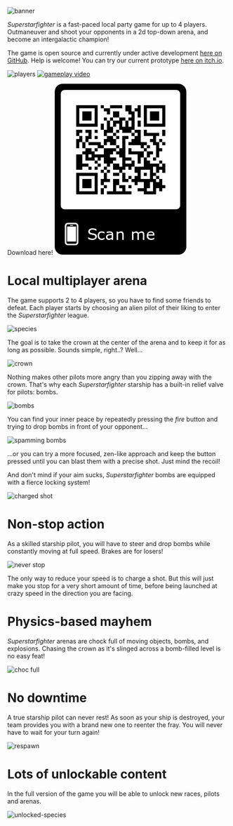 ![banner](banner.gif)

*Superstarfighter* is a fast-paced local party game for up to 4 players. Outmaneuver and shoot your opponents in a 2d top-down arena, and become an intergalactic champion!

The game is open source and currently under active development [here on GitHub](https://github.com/notapixelstudio/superstarfighter). Help is welcome! You can try our current prototype [here on itch.io](https://notapixel.itch.io/superstarfighter).

![players](https://pbs.twimg.com/media/DpdYUS_WwAAlTdv.jpg:small)
[![gameplay video](http://img.youtube.com/vi/jl5VKzsDDiY/0.jpg)](http://www.youtube.com/watch?v=jl5VKzsDDiY)

Download here!
[![qrcode](qrcode.png)](https://notapixel.itch.io/superstarfighter)


# Local multiplayer arena
The game supports 2 to 4 players, so you have to find some friends to defeat. Each player starts by choosing an alien pilot of their liking to enter the *Superstarfighter* league.

![species](species_mini.png)

The goal is to take the crown at the center of the arena and to keep it for as long as possible. Sounds simple, right..? Well...

![crown](crown_taking.gif)

Nothing makes other pilots more angry than you zipping away with the crown. That's why each *Superstarfighter* starship has a built-in relief valve for pilots: bombs.

![bombs](bombs.gif)

You can find your inner peace by repeatedly pressing the *fire* button and trying to drop bombs in front of your opponent...

![spamming bombs](bbbombs.gif)

...or you can try a more focused, zen-like approach and keep the button pressed until you can blast them with a precise shot. Just mind the recoil!

And don't mind if your aim sucks, *Superstarfighter* bombs are equipped with a fierce locking system!

![charged shot](charged_shot.gif)

# Non-stop action
As a skilled starship pilot, you will have to steer and drop bombs while constantly moving at full speed. Brakes are for losers!

![never stop](never_stop.gif)

The only way to reduce your speed is to charge a shot. But this will just make you stop for a very short amount of time, before being launched at crazy speed in the direction you are facing.

# Physics-based mayhem
*Superstarfighter* arenas are chock full of moving objects, bombs, and explosions. Chasing the crown as it's slinged across a bomb-filled level is no easy feat!

![choc full](choc_full.gif)

# No downtime
A true starship pilot can never rest! As soon as your ship is destroyed, your team provides you with a brand new one to reenter the fray. You will never have to wait for your turn again!

![respawn](respawn.gif)

# Lots of unlockable content
In the full version of the game you will be able to unlock new races, pilots and arenas.

![unlocked-species](unlocked-species.png)
